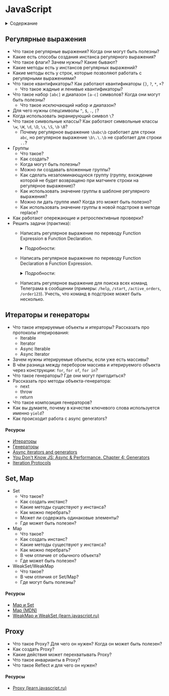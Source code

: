 # JavaScript

<details>
<summary>Содержание</summary>
 
 - [Регулярные выражения](#регулярные-выражения)
 - [Promises](#promises)
 - [Set, Map](#set-map)

 </details>

## Регулярные выражения

* Что такое регулярные выражения? Когда они могут быть полезны?
* Какие есть способы создания инстанса регулярного выражения?
* Что такое флаги? Зачем нужны? Какие бывают?
* Какие методы есть у инстансов регулярных выражений?
* Какие методы есть у строк, которые позволяют работать с регулярными выражениями?
* Что такое квантификаторы? Как работают квантификаторы `{}`, `?`, `*`, `+`?
  * Что такое жадные и ленивые квантификаторы?
* Что такое набор `[abc]` и диапазон `[a-c]` символов? Когда они могут быть полезны?
  * Что такое исключающий набор и диапазон?
* Для чего нужны спецсимволы `^`, `$`, `.`, `|`?
* Когда использовать экранирующий символ `\`?
* Что такое символьные классы? Как работают символьные классы `\w`, `\W`, `\d`, `\D`, `\s`, `\S`, `\b` `\B`?
  * Почему регулярное выражение `\babc\b` сработает для строки `abc`, но регулярное выражение `\b\.\.\b` не сработает для строки `..`?
* Группы
  * Что такое?
  * Как создать?
  * Когда могут быть полезны?
  * Можно ли создавать вложенные группы?
  * Как сделать незапоминающуюся группу (группу, вхождение которой не будет возвращено при матчинге строки на регулярное выражение)?
  * Как использовать значение группы в шаблоне регулярного выражения?
  * Можно ли дать группе имя? Когда это может быть полезно?
  * Как использовать значение группы в новой подстроке в методе replace?
* Как работают опережающие и ретроспективные проверки?
* Решить задачи (практика):
  * Написать регулярное выражение по переводу Function Expression в Function Declaration.
    <details>
      <summary>Подробности:</summary>

      ```js
      console.log(toFunctionDeclaration('const sayHi = function (who) { alert(`Hello, ${who}`); }')) // function sayHi(who) { alert(`Hello, ${who}`); }

      function toFunctionDeclaration(functionExpression:string) {
        return
      }
      ```

    </details>

  * Написать регулярное выражение по переводу Function Declaration в Function Expression.

    <details>
      <summary>Подробности:</summary>

      ```js
      console.log(toFunctionExpression('function sayHi(who) { alert(`Hello, ${who}`); }')) // const sayHi = function (who) { alert(`Hello, ${who}`); }

      function toFunctionExpression(functionDeclaration:string) {
        return
      }
      ```

    </details>

  * Написать регулярное выражение для поиска всех команд Телеграма в сообщении (примеры: `/help`, `/start`, `/active_orders`, `/order123`). Учесть, что команд в подстроке может быть несколько.

## Итераторы и генераторы

* Что такое итерируемые объекты и итераторы? Рассказать про протоколы итерирования:
  * Iterable
  * Iterator
  * Async Iterable
  * Async Iterator
* Зачем нужны итерируемые объекты, если уже есть массивы? 
* В чём разница между перебором массива и итерируемого объекта через конструкции: ```for```, ```for of```, ```for in```?
* Что такое генераторы? Где они могут пригодиться?
* Рассказать про методы объекта-генератора:
  * next
  * throw
  * return
* Что такое композиция генераторов?
* Как вы думаете, почему в качестве ключевого слова используется именно `yield`?
* Как происходит работа с async generators?

#### Ресурсы

* [Итераторы](https://learn.javascript.ru/iterable)
* [Генераторы](https://learn.javascript.ru/generators)
* [Async iterators and generators](https://javascript.info/async-iterators-generators)
* [You Don't Know JS: Async & Performance. Chapter 4: Generators](https://github.com/getify/You-Dont-Know-JS/blob/1st-ed/async%20%26%20performance/ch4.md)
* [Iteration Protocols](https://developer.mozilla.org/en-US/docs/Web/JavaScript/Reference/Iteration_protocols)

## Set, Map

* Set
  * Что такое?
  * Как создать инстанс?
  * Какие методы существуют у инстанса?
  * Как можно перебрать?
  * Может ли содержать одинаковые элементы?
  * Где может быть полезен?
* Map
  * Что такое?
  * Как создать инстанс?
  * Какие методы существуют у инстанса?
  * Как можно перебрать?
  * В чем отличие от обычного объекта?
  * Где может быть полезен?
* WeakSet/WeakMap
  * Что такое?
  * В чем отличия от Set/Map?
  * Где могут быть полезны?

#### Ресурсы

* [Map и Set](https://learn.javascript.ru/map-set)
* [Map (MDN)](https://developer.mozilla.org/en-US/docs/Web/JavaScript/Reference/Global_Objects/Map)
* [WeakMap и WeakSet (learn.javascript.ru)](https://learn.javascript.ru/weakmap-weakset)


## Proxy

* Что такое Proxy? Для чего он нужен? Когда он может быть полезен?
* Как создать Proxy?
* Какие действия может перехватывать Proxy?
* Что такое инварианты в Proxy?
* Что такое Reflect и для чего он нужен?

#### Ресурсы

* [Proxy (learn.javascript.ru)](https://learn.javascript.ru/proxy)
